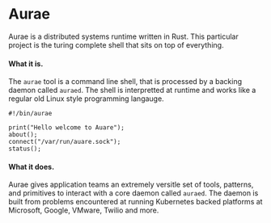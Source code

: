 # Aurae

Aurae is a distributed systems runtime written in Rust. This particular project is the turing complete shell that sits on top of everything.

#### What it is.

The `aurae` tool is a command line shell, that is processed by a backing daemon called `auraed`. The shell is interpretted at runtime and works like a regular old Linux style programming langauge.

```
#!/bin/aurae

print("Hello welcome to Auare");
about();
connect("/var/run/auare.sock");
status();
```

#### What it does.

Aurae gives application teams an extremely versitle set of tools, patterns, and primitives to interact with a core daemon called `auraed`. The daemon is built from problems encountered at running Kubernetes backed platforms at Microsoft, Google, VMware, Twilio and more.
